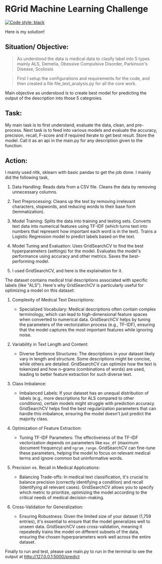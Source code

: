 # RGrid Machine Learning Challenge

[![Code style: black](https://img.shields.io/badge/code%20style-black-000000.svg)](https://github.com/psf/black)

Here is my solution!

## Situation/ Objective: 
> As understood the data is medical data to clasify label into 5 types mainly ALS, Demetia, Obessive Compulsive Disorder, Parkinson's Disease, Scoliosis

> First I setup the configurations and requirements for the code, and then created a file file_text_analysis.py for all the core work. 

Main objective as understood is to create best model for predicting the output of the description into those 5 categroies.

## Task: 
My main task is to first understand, evaluate the data, clean, and pre-process.
Next task is to feed into various models and evaluate the accuracy, precision, recall, F-score and if required iterate to get best result. Store the model. Call it as an api in the main.py for any description given to the function.  

## Action:
I mainly used nltk, sklearn with basic pandas to get the job done. 
I mainly did the following task,

1. Data Handling:
    Reads data from a CSV file.
    Cleans the data by removing unnecessary columns.

2. Text Preprocessing:
    Cleans up the text by removing irrelevant characters, stopwords, and reducing words to their base form (lemmatization).

3. Model Training:
    Splits the data into training and testing sets.
    Converts text data into numerical features using TF-IDF (which turns text into numbers that represent how important each word is in the text).
    Trains a Logistic Regression model to predict labels based on the text.

4. Model Tuning and Evaluation:
    Uses GridSearchCV to find the best hyperparameters (settings) for the model.
    Evaluates the model's performance using accuracy and other metrics.
    Saves the best-performing model.


5. I used GridSearchCV, and here is the explaination for it. 

The dataset contains medical trial descriptions associated with specific labels (like "ALS"). Here's why GridSearchCV is particularly useful for optimizing a model on this dataset:

1. Complexity of Medical Text Descriptions:
   - Specialized Vocabulary: Medical descriptions often contain complex terminology, which can lead to high-dimensional feature spaces when converted to numerical data. GridSearchCV helps by tuning the parameters of the vectorization process (e.g., TF-IDF), ensuring that the model captures the most important features while ignoring noise.

2. Variability in Text Length and Content:
   - Diverse Sentence Structures: The descriptions in your dataset likely vary in length and structure. Some descriptions might be concise, while others are detailed. GridSearchCV can optimize how the text is tokenized and how n-grams (combinations of words) are used, leading to better feature extraction for such diverse text.

3. Class Imbalance:
   - Imbalanced Labels: If your dataset has an unequal distribution of labels (e.g., more descriptions for ALS compared to other conditions), certain models might struggle with prediction accuracy. GridSearchCV helps find the best regularization parameters that can handle this imbalance, ensuring the model doesn't just predict the majority class.

4. Optimization of Feature Extraction:
   - Tuning TF-IDF Parameters: The effectiveness of the TF-IDF vectorization depends on parameters like `max_df` (maximum document frequency) and `ngram_range`. GridSearchCV can fine-tune these parameters, helping the model to focus on relevant medical terms and ignore common but uninformative words.

5. Precision vs. Recall in Medical Applications:
   - Balancing Trade-offs: In medical text classification, it's crucial to balance precision (correctly identifying a condition) and recall (identifying all relevant cases). GridSearchCV allows you to specify which metric to prioritize, optimizing the model according to the critical needs of medical decision-making.

6. Cross-Validation for Generalization:
   - Ensuring Robustness: Given the limited size of your dataset (1,759 entries), it's essential to ensure that the model generalizes well to unseen data. GridSearchCV uses cross-validation, meaning it repeatedly trains the model on different subsets of the data, ensuring the chosen hyperparameters work well across the entire dataset.



Finally to run and test, please use main.py to run in the terminal to see the output at http://127.0.0.1:5000/predict